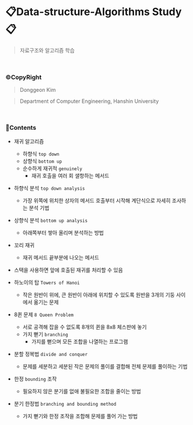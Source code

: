 # 📋Data-structure-Algorithms Study📋
> 자료구조와 알고리즘 학습

<br>

### ©CopyRight
> Donggeon Kim

> Department of Computer Engineering, Hanshin University

<br>

### 📒Contents

- 재귀 알고리즘
    + 하향식 `top down`
    + 상향식 `bottom up`
    + 순수하게 재귀적 `genuinely`
        * 재귀 호출을 여러 회 샐항하는 메서드

- 하향식 분석 `top down analysis`
    + 가장 위쪽에 위치한 상자의 메서드 호출부터 시작해 계단식으로 자세히 조사하는 분석 기법

- 상향식 분석 `bottom up analysis`
    + 아래쪽부터 쌓아 올리며 분석하는 방법

- 꼬리 재귀
    + 재귀 메서드 끝부분에 나오는 메서드

- 스택을 사용하면 앞에 호출된 재귀를 처리할 수 있음

- 하노이의 탑 `Towers of Hanoi`
    + 작은 원반이 위에, 큰 원반이 아래에 위치할 수 있도록 원반을 3개의 기둥 사이에서 옮기는 문제

- 8퀸 문제 `8 Queen Problem`
    + 서로 공격해 잡을 수 없도록 8개의 퀸을 8x8 체스판에 놓기
    + 가지 뻗기 `branching`
        * 가지를 뻗으며 모든 조합을 나열하는 프로그램
    
- 분할 정복법 `divide and conquer`
    + 문제를 세분하고 세분된 작은 문제의 풀이를 결합해 전체 문제를 풀이하는 기법

- 한정 `bounding` 조작
    + 필요하지 않은 분기를 없애 불필요한 조합을 줄이는 방법

- 분기 한정법 `branching and bounding method`
    + 가지 뻗기와 한정 조작을 조합해 문제를 풀어 가는 방법